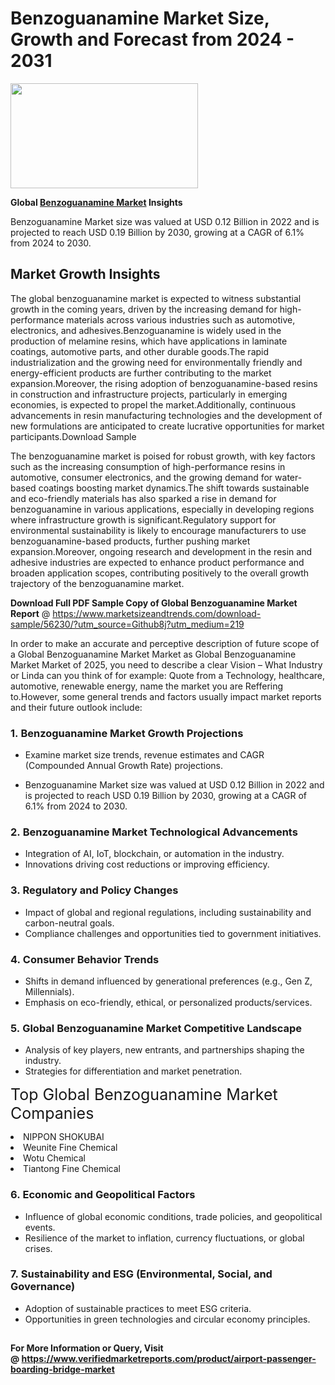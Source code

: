 <H1>Benzoguanamine Market Size, Growth and Forecast from 2024 - 2031</H1><img class="aligncenter size-medium wp-image-584254" src="https://thirdeyenews.in/wp-content/uploads/2024/09/Global-Market-Research-300x168.jpeg" alt="" width="300" height="168" /><p><strong>Global&nbsp;<a href="https://www.marketsizeandtrends.com/download-sample/56230/?utm_source=Github8j?utm_medium=219">Benzoguanamine Market</a> Insights</strong></p><p>Benzoguanamine Market size was valued at USD 0.12 Billion in 2022 and is projected to reach USD 0.19 Billion by 2030, growing at a CAGR of 6.1% from 2024 to 2030.</p><p><h2>Market Growth Insights</h2> <p>The global benzoguanamine market is expected to witness substantial growth in the coming years, driven by the increasing demand for high-performance materials across various industries such as automotive, electronics, and adhesives.Benzoguanamine is widely used in the production of melamine resins, which have applications in laminate coatings, automotive parts, and other durable goods.The rapid industrialization and the growing need for environmentally friendly and energy-efficient products are further contributing to the market expansion.Moreover, the rising adoption of benzoguanamine-based resins in construction and infrastructure projects, particularly in emerging economies, is expected to propel the market.Additionally, continuous advancements in resin manufacturing technologies and the development of new formulations are anticipated to create lucrative opportunities for market participants.Download Sample </p> <p>The benzoguanamine market is poised for robust growth, with key factors such as the increasing consumption of high-performance resins in automotive, consumer electronics, and the growing demand for water-based coatings boosting market dynamics.The shift towards sustainable and eco-friendly materials has also sparked a rise in demand for benzoguanamine in various applications, especially in developing regions where infrastructure growth is significant.Regulatory support for environmental sustainability is likely to encourage manufacturers to use benzoguanamine-based products, further pushing market expansion.Moreover, ongoing research and development in the resin and adhesive industries are expected to enhance product performance and broaden application scopes, contributing positively to the overall growth trajectory of the benzoguanamine market.</p><p><span class=""><strong>Download Full PDF Sample Copy of Global Benzoguanamine Market Report</strong> @ <a href="https://www.marketsizeandtrends.com/download-sample/56230/?utm_source=Github8j?utm_medium=219" target="_blank">https://www.marketsizeandtrends.com/download-sample/56230/?utm_source=Github8j?utm_medium=219</a></span></p><p>In order to make an accurate and perceptive description of future scope of a Global&nbsp;Benzoguanamine Market Market as Global&nbsp;Benzoguanamine Market Market of 2025, you need to describe a clear Vision &ndash; What Industry or Linda can you think of for example: Quote from a Technology, healthcare, automotive, renewable energy, name the market you are Reffering to.However, some general trends and factors usually impact market reports and their future outlook include:</p><h3>1.&nbsp;<strong>Benzoguanamine Market Growth Projections</strong></h3><ul><li>Examine market size trends, revenue estimates and CAGR (Compounded Annual Growth Rate) projections.</li><li><p>Benzoguanamine Market size was valued at USD 0.12 Billion in 2022 and is projected to reach USD 0.19 Billion by 2030, growing at a CAGR of 6.1% from 2024 to 2030.</p></li></ul><h3>2.&nbsp;<strong>Benzoguanamine Market Technological Advancements</strong></h3><ul><li>Integration of AI, IoT, blockchain, or automation in the industry.</li><li>Innovations driving cost reductions or improving efficiency.</li></ul><h3>3.&nbsp;<strong>Regulatory and Policy Changes</strong></h3><ul><li>Impact of global and regional regulations, including sustainability and carbon-neutral goals.</li><li>Compliance challenges and opportunities tied to government initiatives.</li></ul><h3>4.&nbsp;<strong>Consumer Behavior Trends</strong></h3><ul><li>Shifts in demand influenced by generational preferences (e.g., Gen Z, Millennials).</li><li>Emphasis on eco-friendly, ethical, or personalized products/services.</li></ul><h3>5.&nbsp;<strong>Global Benzoguanamine Market Competitive Landscape</strong></h3><ul><li>Analysis of key players, new entrants, and partnerships shaping the industry.</li><li>Strategies for differentiation and market penetration.</li></ul><p data-pm-slice="1 1 []"><span style="color: inherit; font-family: inherit; font-size: 25px;">Top Global Benzoguanamine Market Companies</span></p><div class="" data-test-id=""><p><li>NIPPON SHOKUBAI</li><li> Weunite Fine Chemical</li><li> Wotu Chemical</li><li> Tiantong Fine Chemical</li></p></div><h3>6.&nbsp;<strong>Economic and Geopolitical Factors</strong></h3><ul><li>Influence of global economic conditions, trade policies, and geopolitical events.</li><li>Resilience of the market to inflation, currency fluctuations, or global crises.</li></ul><h3>7.&nbsp;<strong>Sustainability and ESG (Environmental, Social, and Governance)</strong></h3><ul><li>Adoption of sustainable practices to meet ESG criteria.</li><li>Opportunities in green technologies and circular economy principles.</li></ul><h2><strong style="font-size: 14px;">For More Information or Query, Visit @&nbsp;</strong><a style="background-color: #ffffff; font-size: 14px;" href="https://www.marketsizeandtrends.com/report/benzoguanamine-market/" target="_blank">https://www.verifiedmarketreports.com/product/airport-passenger-boarding-bridge-market</a></h2>